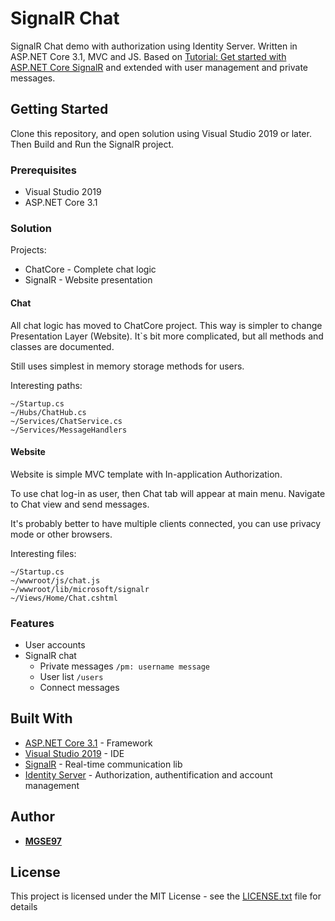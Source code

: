 # SignalR Chat

SignalR Chat demo with authorization using Identity Server. 
Written in ASP.NET Core 3.1, MVC and JS. 
Based on [Tutorial: Get started with ASP.NET Core SignalR](https://docs.microsoft.com/en-gb/aspnet/core/tutorials/signalr?tabs=visual-studio&view=aspnetcore-3.1) and extended with user management and private messages.

## Getting Started

Clone this repository, and open solution using Visual Studio 2019 or later.
Then Build and Run the SignalR project.

### Prerequisites

- Visual Studio 2019
- ASP.NET Core 3.1

### Solution

Projects:
- ChatCore - Complete chat logic
- SignalR - Website presentation

#### Chat

All chat logic has moved to ChatCore project.
This way is simpler to change Presentation Layer (Website).
It`s bit more complicated, but all methods and classes are documented.

Still uses simplest in memory storage methods for users.

Interesting paths:
```
~/Startup.cs
~/Hubs/ChatHub.cs
~/Services/ChatService.cs
~/Services/MessageHandlers
```

#### Website

Website is simple MVC template with In-application Authorization.

To use chat log-in as user, then Chat tab will appear at main menu.
Navigate to Chat view and send messages.

It's probably better to have multiple clients connected, you can use privacy mode or other browsers.
                  

Interesting files:
```
~/Startup.cs
~/wwwroot/js/chat.js
~/wwwroot/lib/microsoft/signalr
~/Views/Home/Chat.cshtml
```

### Features

- User accounts
- SignalR chat                 
  * Private messages `/pm: username message`
  * User list `/users`                  
  * Connect messages
                               
## Built With

* [ASP.NET Core 3.1](https://dotnet.microsoft.com/download/dotnet-core) - Framework
* [Visual Studio 2019](https://visualstudio.microsoft.com/cs/vs/) - IDE
* [SignalR](https://dotnet.microsoft.com/apps/aspnet/signalr) - Real-time communication lib
* [Identity Server](https://github.com/IdentityServer/IdentityServer4) - Authorization, authentification and account management

## Author

* [**MGSE97**](https://github.com/MGSE97)

## License

This project is licensed under the MIT License - see the [LICENSE.txt](LICENSE.txt) file for details

